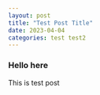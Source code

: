 ```yaml
---
layout: post
title: "Test Post Title"
date: 2023-04-04
categories: test test2
---
```


### Hello here

This is test post
